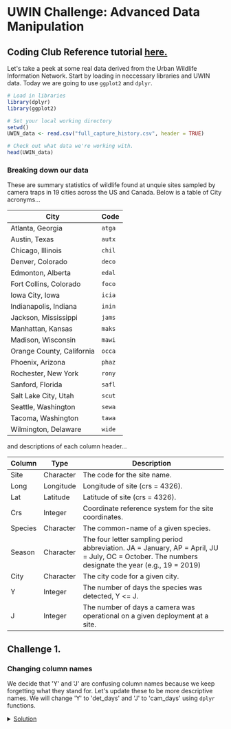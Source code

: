 # UWIN Challenge: Advanced Data Manipulation
## Coding Club Reference tutorial [__here.__](https://ourcodingclub.github.io/tutorials/data-manip-creative-dplyr/)

Let's take a peek at some real data derived from the Urban Wildlife Information Network. Start by loading in neccessary libraries and UWIN data. Today we are going to use `ggplot2` and `dplyr`.

```R
# Load in libraries
library(dplyr)
library(ggplot2)

# Set your local working directory
setwd()
UWIN_data <- read.csv("full_capture_history.csv", header = TRUE) 

# Check out what data we're working with.
head(UWIN_data)
```

### Breaking down our data
These are summary statistics of wildlife found at unquie sites sampled by camera traps in 19 cities across the US and Canada. Below is a table of City acronyms...

| City                      | Code   |
|---------------------------|--------|
| Atlanta, Georgia          | `atga` |
| Austin, Texas             | `autx` |
| Chicago, Illinois         | `chil` |
| Denver, Colorado          | `deco` |
| Edmonton, Alberta         | `edal` |
| Fort Collins, Colorado    | `foco` |
| Iowa City, Iowa           | `icia` |
| Indianapolis, Indiana     | `inin` |
| Jackson, Mississippi      | `jams` |
| Manhattan, Kansas         | `maks` |
| Madison, Wisconsin        | `mawi` |
| Orange County, California | `occa` |
| Phoenix, Arizona          | `phaz` |
| Rochester, New York       | `rony` |
| Sanford, Florida          | `safl` |
| Salt Lake City, Utah      | `scut` |
| Seattle, Washington       | `sewa` |
| Tacoma, Washington        | `tawa` |
| Wilmington, Delaware      | `wide` |

and descriptions of each column header... 

| Column  | Type      | Description                                                                                                                                       |
|---------|-----------|---------------------------------------------------------------------------------------------------------------------------------------------------|
| Site    | Character | The code for the site name.                                                                                                                       |
| Long    | Longitude | Longitude of site (crs = 4326).                                                                                                                   |
| Lat     | Latitude  | Latitude of site (crs = 4326).                                                                                                                    |
| Crs     | Integer   | Coordinate reference system for the site coordinates.                                                                                             |
| Species | Character | The common-name of a given species.                                                                                                               |
| Season  | Character | The four letter sampling period abbreviation. JA = January, AP = April, JU = July, OC = October. The numbers designate the year (e.g., 19 = 2019) |
| City    | Character | The city code for a given city.                                                                                                                   |
| Y       | Integer   | The number of days the species was detected, Y <= J.                                                                                              |
| J       | Integer   | The number of days a camera was operational on a given deployment at a site.                                                                      |

## Challenge 1. 
### Changing column names
We decide that 'Y' and 'J' are confusing column names because we keep forgetting what they stand for. Let's update these to be more descriptive names. We will change 'Y' to 'det_days' and 'J' to 'cam_days' using `dplyr` functions.

<details closed><summary><a href="https://hello.ca">Solution</a></summary>
```R
UWIN_data <- rename(UWIN_data, det_days = Y, cam_days = J)
head(UWIN_data)
```

</details>





